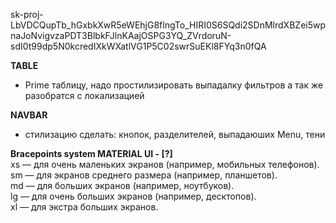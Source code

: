 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


**TABLE**
- Prime таблицу, надо простилизировать выпадалку фильтров а так же разобратся с локализацией

**NAVBAR**
- стилизацию сделать: кнопок, разделителей, выпадаюших Menu, тени






**Bracepoints system MATERIAL UI       - [?]**    
xs — для очень маленьких экранов (например, мобильных телефонов).       
sm — для экранов среднего размера (например, планшетов).        
md — для больших экранов (например, ноутбуков).     
lg — для очень больших экранов (например, десктопов).       
xl — для экстра больших экранов.